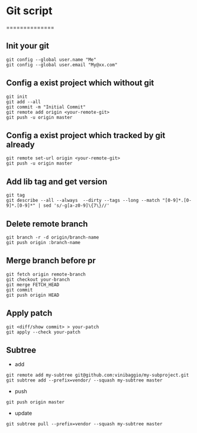 # Git script

==============

## Init your git

```
git config --global user.name "Me"
git config --global user.email "My@xx.com"
```

## Config a exist project which without git

```
git init
git add --all
git commit -m "Initial Commit"
git remote add origin <your-remote-git>
git push -u origin master
```

## Config a exist project which tracked by git already

```
git remote set-url origin <your-remote-git>
git push -u origin master
```

## Add lib tag and get version

```
git tag
git describe --all --always  --dirty --tags --long --match "[0-9]*.[0-9]*.[0-9]*" | sed 's/-g[a-z0-9]\{7\}//'
```

## Delete remote branch

```
git branch -r -d origin/branch-name
git push origin :branch-name
```

## Merge branch before pr

```
git fetch origin remote-branch
git checkout your-branch
git merge FETCH_HEAD
git commit
git push origin HEAD
```

## Apply patch

```
git <diff/show commit> > your-patch
git apply --check your-patch
```

## Subtree

* add
```
git remote add my-subtree git@github.com:vinibaggio/my-subproject.git
git subtree add --prefix=vendor/ --squash my-subtree master
```
* push
```
git push origin master
```
* update
```
git subtree pull --prefix=vendor --squash my-subtree master
```
